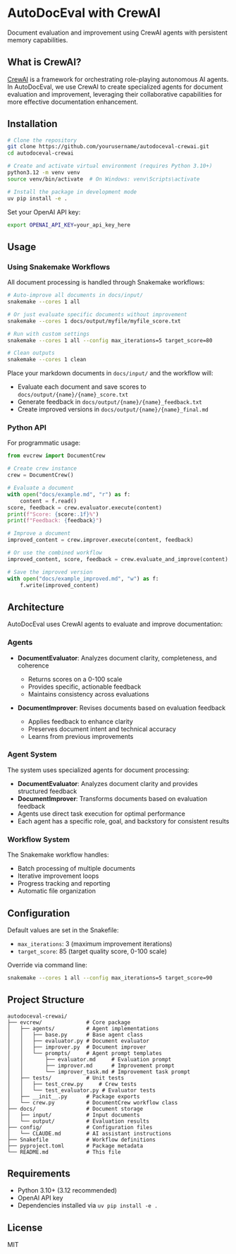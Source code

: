 # AutoDocEval with CrewAI

Document evaluation and improvement using CrewAI agents with persistent memory capabilities.

## What is CrewAI?

[CrewAI](https://github.com/crewai/crewai) is a framework for orchestrating role-playing autonomous AI agents. In AutoDocEval, we use CrewAI to create specialized agents for document evaluation and improvement, leveraging their collaborative capabilities for more effective documentation enhancement.

## Installation

```bash
# Clone the repository
git clone https://github.com/yourusername/autodoceval-crewai.git
cd autodoceval-crewai

# Create and activate virtual environment (requires Python 3.10+)
python3.12 -m venv venv
source venv/bin/activate  # On Windows: venv\Scripts\activate

# Install the package in development mode
uv pip install -e .
```

Set your OpenAI API key:

```bash
export OPENAI_API_KEY=your_api_key_here
```

## Usage

### Using Snakemake Workflows

All document processing is handled through Snakemake workflows:

```bash
# Auto-improve all documents in docs/input/
snakemake --cores 1 all

# Or just evaluate specific documents without improvement
snakemake --cores 1 docs/output/myfile/myfile_score.txt

# Run with custom settings
snakemake --cores 1 all --config max_iterations=5 target_score=80

# Clean outputs
snakemake --cores 1 clean
```

Place your markdown documents in `docs/input/` and the workflow will:
- Evaluate each document and save scores to `docs/output/{name}/{name}_score.txt`
- Generate feedback in `docs/output/{name}/{name}_feedback.txt`
- Create improved versions in `docs/output/{name}/{name}_final.md`

### Python API

For programmatic usage:

```python
from evcrew import DocumentCrew

# Create crew instance
crew = DocumentCrew()

# Evaluate a document
with open("docs/example.md", "r") as f:
    content = f.read()
score, feedback = crew.evaluator.execute(content)
print(f"Score: {score:.1f}%")
print(f"Feedback: {feedback}")

# Improve a document
improved_content = crew.improver.execute(content, feedback)

# Or use the combined workflow
improved_content, score, feedback = crew.evaluate_and_improve(content)

# Save the improved version
with open("docs/example_improved.md", "w") as f:
    f.write(improved_content)
```

## Architecture

AutoDocEval uses CrewAI agents to evaluate and improve documentation:

### Agents

- **DocumentEvaluator**: Analyzes document clarity, completeness, and coherence
  - Returns scores on a 0-100 scale
  - Provides specific, actionable feedback
  - Maintains consistency across evaluations

- **DocumentImprover**: Revises documents based on evaluation feedback
  - Applies feedback to enhance clarity
  - Preserves document intent and technical accuracy
  - Learns from previous improvements

### Agent System

The system uses specialized agents for document processing:

- **DocumentEvaluator**: Analyzes document clarity and provides structured feedback
- **DocumentImprover**: Transforms documents based on evaluation feedback
- Agents use direct task execution for optimal performance
- Each agent has a specific role, goal, and backstory for consistent results

### Workflow System

The Snakemake workflow handles:
- Batch processing of multiple documents
- Iterative improvement loops
- Progress tracking and reporting
- Automatic file organization

## Configuration

Default values are set in the Snakefile:
- `max_iterations`: 3 (maximum improvement iterations)
- `target_score`: 85 (target quality score, 0-100 scale)

Override via command line:

```bash
snakemake --cores 1 all --config max_iterations=5 target_score=90
```

## Project Structure

```
autodoceval-crewai/
├── evcrew/              # Core package
│   ├── agents/          # Agent implementations
│   │   ├── base.py      # Base agent class
│   │   ├── evaluator.py # Document evaluator
│   │   ├── improver.py  # Document improver
│   │   └── prompts/     # Agent prompt templates
│   │       ├── evaluator.md     # Evaluation prompt
│   │       ├── improver.md      # Improvement prompt
│   │       └── improver_task.md # Improvement task prompt
│   ├── tests/           # Unit tests
│   │   ├── test_crew.py     # Crew tests
│   │   └── test_evaluator.py # Evaluator tests
│   ├── __init__.py      # Package exports
│   └── crew.py          # DocumentCrew workflow class
├── docs/                # Document storage
│   ├── input/           # Input documents
│   └── output/          # Evaluation results
├── config/              # Configuration files
│   └── CLAUDE.md        # AI assistant instructions
├── Snakefile            # Workflow definitions
├── pyproject.toml       # Package metadata
└── README.md            # This file
```

## Requirements

- Python 3.10+ (3.12 recommended)
- OpenAI API key
- Dependencies installed via `uv pip install -e .`

## License

MIT